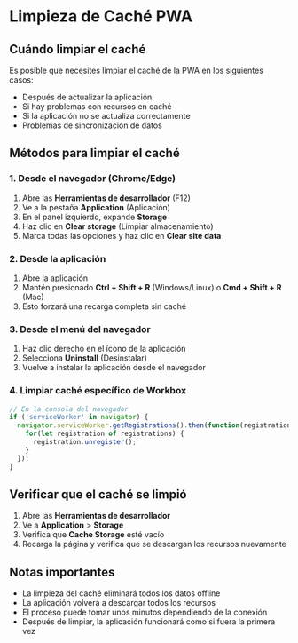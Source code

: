 # Limpieza de Caché PWA

## Cuándo limpiar el caché

Es posible que necesites limpiar el caché de la PWA en los siguientes casos:

- Después de actualizar la aplicación
- Si hay problemas con recursos en caché
- Si la aplicación no se actualiza correctamente
- Problemas de sincronización de datos

## Métodos para limpiar el caché

### 1. Desde el navegador (Chrome/Edge)

1. Abre las **Herramientas de desarrollador** (F12)
2. Ve a la pestaña **Application** (Aplicación)
3. En el panel izquierdo, expande **Storage**
4. Haz clic en **Clear storage** (Limpiar almacenamiento)
5. Marca todas las opciones y haz clic en **Clear site data**

### 2. Desde la aplicación

1. Abre la aplicación
2. Mantén presionado **Ctrl + Shift + R** (Windows/Linux) o **Cmd + Shift + R** (Mac)
3. Esto forzará una recarga completa sin caché

### 3. Desde el menú del navegador

1. Haz clic derecho en el ícono de la aplicación
2. Selecciona **Uninstall** (Desinstalar)
3. Vuelve a instalar la aplicación desde el navegador

### 4. Limpiar caché específico de Workbox

```javascript
// En la consola del navegador
if ('serviceWorker' in navigator) {
  navigator.serviceWorker.getRegistrations().then(function(registrations) {
    for(let registration of registrations) {
      registration.unregister();
    }
  });
}
```

## Verificar que el caché se limpió

1. Abre las **Herramientas de desarrollador**
2. Ve a **Application** > **Storage**
3. Verifica que **Cache Storage** esté vacío
4. Recarga la página y verifica que se descargan los recursos nuevamente

## Notas importantes

- La limpieza del caché eliminará todos los datos offline
- La aplicación volverá a descargar todos los recursos
- El proceso puede tomar unos minutos dependiendo de la conexión
- Después de limpiar, la aplicación funcionará como si fuera la primera vez 